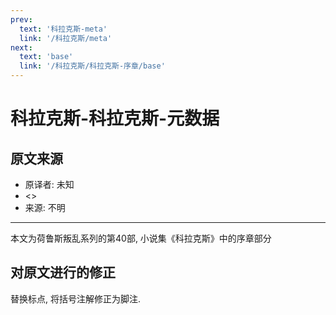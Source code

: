 ```yaml
---
prev:
  text: '科拉克斯-meta'
  link: '/科拉克斯/meta'
next:
  text: 'base'
  link: '/科拉克斯/科拉克斯-序章/base'
---
```


# 科拉克斯-科拉克斯-元数据

## 原文来源

+ 原译者: 未知
+ <>
+ 来源: 不明

--------

本文为荷鲁斯叛乱系列的第40部, 小说集《科拉克斯》中的序章部分

## 对原文进行的修正

替换标点, 将括号注解修正为脚注.
